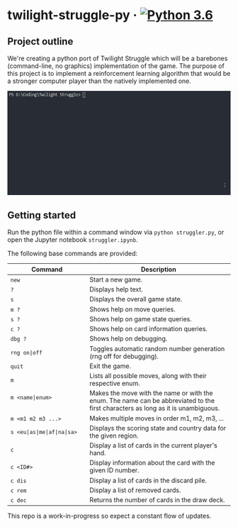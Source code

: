 # twilight-struggle-py &middot; [![Python 3.6](https://img.shields.io/badge/python-3.6+-blue.svg)](https://www.python.org/downloads/release/python-360/)

## Project outline
We're creating a python port of Twilight Struggle which will be a barebones (command-line, no graphics) implementation of the game. The purpose of this project is to implement a reinforcement learning algorithm that would be a stronger computer player than the natively implemented one.

<img src='assets/showcase.gif' width='600' alt='Command line interface'>

## Getting started
Run the python file within a command window via `python struggler.py`, or open the Jupyter notebook `struggler.ipynb`.

The following base commands are provided:

|Command | Description|
|------------------------|-----------------------------|
|`new`| Start a new game.|
|`?`| Displays help text.|
|`s`| Displays the overall game state.|
|`m ?`| Shows help on move queries.|
|`s ?`| Shows help on game state queries.|
|`c ?`| Shows help on card information queries.|
|`dbg ?`| Shows help on debugging.|
|`rng on\|off`| Toggles automatic random number generation (rng off for debugging).|
|`quit`| Exit the game.|
|`m`| Lists all possible moves, along with their respective enum.|
|`m <name\|enum>` <img width=140/>| Makes the move with the name or with the enum. The name can be abbreviated to the first characters as long as it is unambiguous.|
|`m <m1 m2 m3 ...>`| Makes multiple moves in order m1, m2, m3, ...|
|`s <eu\|as\|me\|af\|na\|sa>` | Displays the scoring state and country data for the given region.|
|`c`| Display a list of cards in the current player's hand.|
|`c <ID#>`| Display information about the card with the given ID number.|
|`c dis`| Display a list of cards in the discard pile.|
|`c rem`| Display a list of removed cards.|
|`c dec` | Returns the number of cards in the draw deck.|

This repo is a work-in-progress so expect a constant flow of updates.
